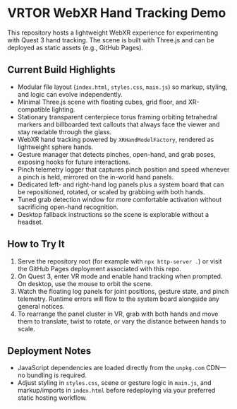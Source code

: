 # VRTOR WebXR Hand Tracking Demo

This repository hosts a lightweight WebXR experience for experimenting with Quest 3 hand tracking. The scene is built with Three.js and can be deployed as static assets (e.g., GitHub Pages).

## Current Build Highlights

- Modular file layout (`index.html`, `styles.css`, `main.js`) so markup, styling, and logic can evolve independently.
- Minimal Three.js scene with floating cubes, grid floor, and XR-compatible lighting.
- Stationary transparent centerpiece torus framing orbiting tetrahedral markers and billboarded text callouts that always face the viewer and stay readable through the glass.
- WebXR hand tracking powered by `XRHandModelFactory`, rendered as lightweight sphere hands.
- Gesture manager that detects pinches, open-hand, and grab poses, exposing hooks for future interactions.
- Pinch telemetry logger that captures pinch position and speed whenever a pinch is held, mirrored on the in-world hand panels.
- Dedicated left- and right-hand log panels plus a system board that can be repositioned, rotated, or scaled by grabbing with both hands.
- Tuned grab detection window for more comfortable activation without sacrificing open-hand recognition.
- Desktop fallback instructions so the scene is explorable without a headset.

## How to Try It

1. Serve the repository root (for example with `npx http-server .`) or visit the GitHub Pages deployment associated with this repo.
2. On Quest 3, enter VR mode and enable hand tracking when prompted. On desktop, use the mouse to orbit the scene.
3. Watch the floating log panels for joint positions, gesture state, and pinch telemetry. Runtime errors will flow to the system board alongside any general notices.
4. To rearrange the panel cluster in VR, grab with both hands and move them to translate, twist to rotate, or vary the distance between hands to scale.

## Deployment Notes

- JavaScript dependencies are loaded directly from the `unpkg.com` CDN—no bundling is required.
- Adjust styling in `styles.css`, scene or gesture logic in `main.js`, and markup/imports in `index.html` before redeploying via your preferred static hosting workflow.
